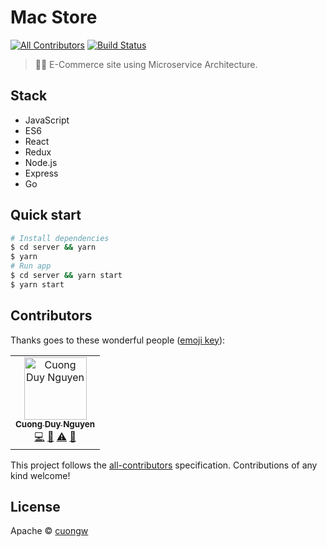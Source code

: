 # Mac Store

[![All Contributors](https://img.shields.io/badge/all_contributors-1-orange.svg)](#contributors)
[![Build Status](https://travis-ci.org/cuongw/mac-store.svg?branch=master)](https://travis-ci.org/cuongw/mac-store)

> 🚀🛒 E-Commerce site using Microservice Architecture.

## Stack

- JavaScript
- ES6
- React
- Redux
- Node.js
- Express
- Go

## Quick start

```sh
# Install dependencies
$ cd server && yarn
$ yarn
# Run app
$ cd server && yarn start
$ yarn start
```

## Contributors

Thanks goes to these wonderful people ([emoji key](https://allcontributors.org/docs/en/emoji-key)):

<!-- ALL-CONTRIBUTORS-LIST:START - Do not remove or modify this section -->
<!-- prettier-ignore -->
<table><tr><td align="center"><a href="http://cuongw.me"><img src="https://avatars0.githubusercontent.com/u/34389409?v=4" width="100px;" alt="Cuong Duy Nguyen"/><br /><sub><b>Cuong Duy Nguyen</b></sub></a><br /><a href="https://github.com/cuongw/thinid/commits?author=cuongw" title="Code">💻</a> <a href="https://github.com/cuongw/thinid/commits?author=cuongw" title="Documentation">📖</a> <a href="https://github.com/cuongw/thinid/commits?author=cuongw" title="Tests">⚠️</a> <a href="#review-cuongw" title="Reviewed Pull Requests">👀</a></td></tr></table>

<!-- ALL-CONTRIBUTORS-LIST:END -->

This project follows the [all-contributors](https://github.com/all-contributors/all-contributors) specification. Contributions of any kind welcome!

## License

Apache © [cuongw](https://github.com/cuongw)
